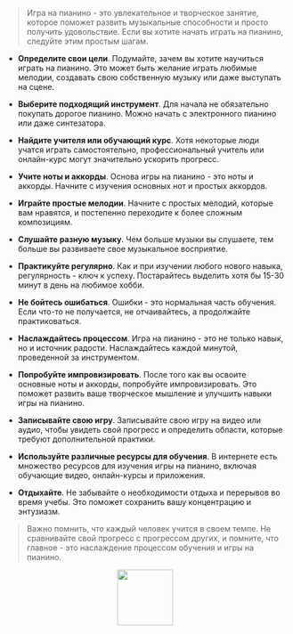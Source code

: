 > Игра на пианино - это увлекательное и 
творческое занятие, которое поможет развить 
музыкальные способности и просто получить удовольствие. 
Если вы хотите начать играть на пианино, следуйте 
этим простым шагам.

* **Определите свои цели**.
Подумайте, зачем вы хотите научиться играть на пианино. 
Это может быть желание играть любимые мелодии, создавать свою 
собственную музыку или даже выступать на сцене.
* **Выберите подходящий инструмент**. 
Для начала не обязательно покупать дорогое пианино. 
Можно начать с электронного пианино или даже синтезатора.

* **Найдите учителя или обучающий курс**. 
Хотя некоторые люди учатся играть самостоятельно, 
профессиональный учитель или онлайн-курс могут значительно 
ускорить прогресс.

* **Учите ноты и аккорды**. 
Основа игры на пианино - это ноты и аккорды. 
Начните с изучения основных нот и простых аккордов.

* **Играйте простые мелодии**. 
Начните с простых мелодий, которые вам нравятся, и постепенно
переходите к более сложным композициям.

* **Слушайте разную музыку**. 
Чем больше музыки вы слушаете, тем больше 
вы развиваете свое музыкальное восприятие.

* **Практикуйте регулярно**.
Как и при изучении любого нового навыка,
регулярность - ключ к успеху. Постарайтесь выделить хотя бы
15-30 минут в день на любимое хобби.

* **Не бойтесь ошибаться**. 
Ошибки - это нормальная часть обучения. 
Если что-то не получается, не отчаивайтесь, 
а продолжайте практиковаться.

* **Наслаждайтесь процессом**. 
Игра на пианино - это не только навык, 
но и источник радости. 
Наслаждайтесь каждой минутой, проведенной за инструментом.

* **Попробуйте импровизировать**.
После того как вы освоите основные ноты и аккорды,
попробуйте импровизировать. 
Это поможет развить ваше творческое 
мышление и улучшить навыки игры на пианино.

* **Записывайте свою игру**.
Записывайте свою игру на видео или аудио, 
чтобы увидеть свой прогресс и определить области, которые 
требуют дополнительной практики.

* **Используйте различные ресурсы для обучения**.
В интернете есть множество ресурсов 
для изучения игры на пианино, включая обучающие 
видео, онлайн-курсы и приложения.

* **Отдыхайте**.
Не забывайте о необходимости отдыха и 
перерывов во время учебы. 
Это поможет сохранить вашу концентрацию и энтузиазм.

> Важно помнить, что каждый человек учится в своем темпе. Не сравнивайте свой прогресс с прогрессом других, и помните, что главное - это наслаждение процессом обучения и игры на пианино.


<div id="header" align="center">
<img src="https://media.tenor.com/K70Ev-_aaI8AAAAd/cat-cute.gif" width="100"/>
</div>